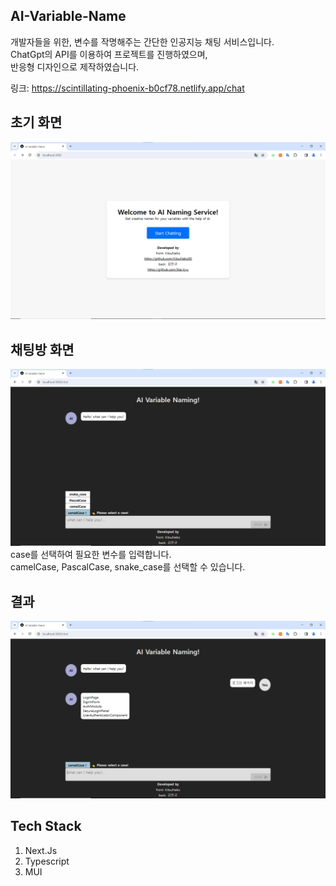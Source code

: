 ## AI-Variable-Name
개발자들을 위한, 변수를 작명해주는 간단한 인공지능 채팅 서비스입니다.
<br>
ChatGpt의 API를 이용하여 프로젝트를 진행하였으며, 
<br>
반응형 디자인으로 제작하였습니다.

링크: https://scintillating-phoenix-b0cf78.netlify.app/chat


## 초기 화면
<img src="./public/images/KakaoTalk_20231120_234026367.png">

## 채팅방 화면
<img src="./public/images/KakaoTalk_20231120_234037307.png">
case를 선택하여 필요한 변수를 입력합니다.
<br>
camelCase, PascalCase, snake_case를 선택할 수 있습니다.

## 결과
<img src="./public/images/KakaoTalk_20231120_234103585.png">

## Tech Stack
1. Next.Js
2. Typescript
3. MUI
